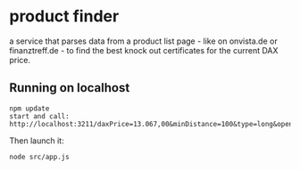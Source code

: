 # product finder

a service that parses data from a product list page - like on onvista.de or finanztreff.de - to find the best knock out certificates for the current DAX price. 

## Running on localhost

    npm update
    start and call:
    http://localhost:3211/daxPrice=13.067,00&minDistance=100&type=long&openEnd=true
	
Then launch it:

	node src/app.js